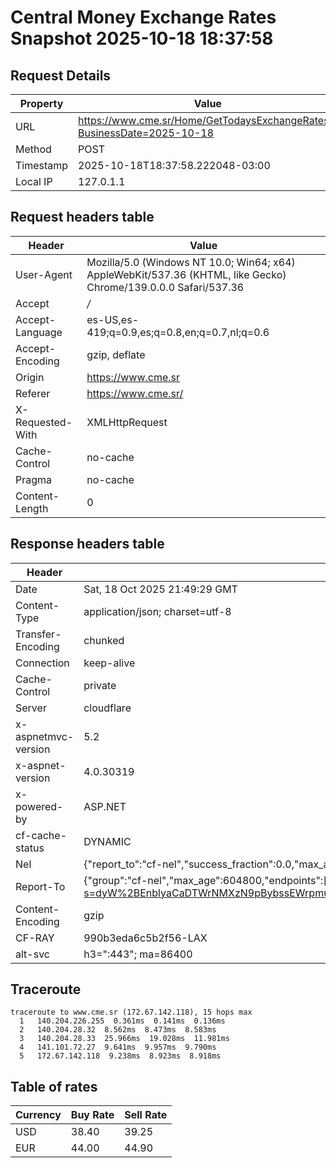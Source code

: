 # Central Money Exchange Rates Snapshot 2025-10-18 18:37:58
## Request Details

| Property | Value |
|----------|-------|
| URL | https://www.cme.sr/Home/GetTodaysExchangeRates/?BusinessDate=2025-10-18 |
| Method | POST |
| Timestamp | 2025-10-18T18:37:58.222048-03:00 |
| Local IP | 127.0.1.1 |
    
## Request headers table

| Header | Value |
|--------|-------|
| User-Agent | Mozilla/5.0 (Windows NT 10.0; Win64; x64) AppleWebKit/537.36 (KHTML, like Gecko) Chrome/139.0.0.0 Safari/537.36 |
| Accept | */* |
| Accept-Language | es-US,es-419;q=0.9,es;q=0.8,en;q=0.7,nl;q=0.6 |
| Accept-Encoding | gzip, deflate |
| Origin | https://www.cme.sr |
| Referer | https://www.cme.sr/ |
| X-Requested-With | XMLHttpRequest |
| Cache-Control | no-cache |
| Pragma | no-cache |
| Content-Length | 0 |

    
## Response headers table
| Header | Value |
|--------|-------|
| Date | Sat, 18 Oct 2025 21:49:29 GMT |
| Content-Type | application/json; charset=utf-8 |
| Transfer-Encoding | chunked |
| Connection | keep-alive |
| Cache-Control | private |
| Server | cloudflare |
| x-aspnetmvc-version | 5.2 |
| x-aspnet-version | 4.0.30319 |
| x-powered-by | ASP.NET |
| cf-cache-status | DYNAMIC |
| Nel | {"report_to":"cf-nel","success_fraction":0.0,"max_age":604800} |
| Report-To | {"group":"cf-nel","max_age":604800,"endpoints":[{"url":"https://a.nel.cloudflare.com/report/v4?s=dyW%2BEnblyaCaDTWrNMXzN9pBybssEWrpmuwHdQXAEZJGdlqmkLGpYufi%2F%2FGbbHqPVG1NTCdTdcfrwEYZSFs9Tb0YIJz%2BVpgte2E%3D"}]} |
| Content-Encoding | gzip |
| CF-RAY | 990b3eda6c5b2f56-LAX |
| alt-svc | h3=":443"; ma=86400 |

## Traceroute 

```
traceroute to www.cme.sr (172.67.142.118), 15 hops max
  1   140.204.226.255  0.361ms  0.141ms  0.136ms 
  2   140.204.28.32  8.562ms  8.473ms  8.583ms 
  3   140.204.28.33  25.966ms  19.028ms  11.981ms 
  4   141.101.72.27  9.641ms  9.957ms  9.790ms 
  5   172.67.142.118  9.238ms  8.923ms  8.918ms 

```


## Table of rates

| Currency | Buy Rate | Sell Rate |
|----------|----------|-----------|
| USD | 38.40 | 39.25 |
| EUR | 44.00 | 44.90 |
